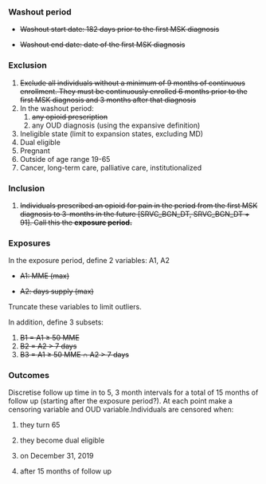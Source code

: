 
### Washout period

- ~~Washout start date: 182 days prior to the first MSK diagnosis~~

- ~~Washout end date: date of the first MSK diagnosis~~

### Exclusion

1.  ~~Exclude all individuals without a minimum of 9 months of
    continuous enrollment. They must be continuously enrolled 6 months
    prior to the first MSK diagnosis and 3 months after that diagnosis~~
2.  In the washout period:
    1.  ~~any opioid prescription~~
    2.  any OUD diagnosis (using the expansive definition)
3.  Ineligible state (limit to expansion states, excluding MD)
4.  Dual eligible
5.  Pregnant
6.  Outside of age range 19-65
7.  Cancer, long-term care, palliative care, institutionalized

### Inclusion

1.  ~~Individuals prescribed an opioid for pain in the period from the
    first MSK diagnosis to 3-months in the future \[SRVC_BGN_DT,
    SRVC_BGN_DT + 91\]. Call this the **exposure period.**~~

### Exposures

In the exposure period, define 2 variables: A1, A2

- ~~A1: MME (max)~~

- ~~A2: days supply (max)~~

Truncate these variables to limit outliers.

In addition, define 3 subsets:

1.  ~~B1 = A1 ≥ 50 MME~~
2.  ~~B2 = A2 \> 7 days~~
3.  ~~B3 = A1 ≥ 50 MME ∩ A2 \> 7 days~~

### Outcomes

Discretise follow up time in to 5, 3 month intervals for a total of 15
months of follow up (starting after the exposure period?). At each point
make a censoring variable and OUD variable.Individuals are censored
when:

1)  they turn 65

2)  they become dual eligible

3)  on December 31, 2019

4)  after 15 months of follow up
